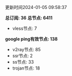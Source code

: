 更新时间2024-01-05 09:58:37

**总订阅: 36**
**总节点: 6411**
- vless节点: 7

**google ping有效节点: 138**
- v2ray节点: 85
- ssr节点: 2
- ss节点: 33
- trojan节点: 18
